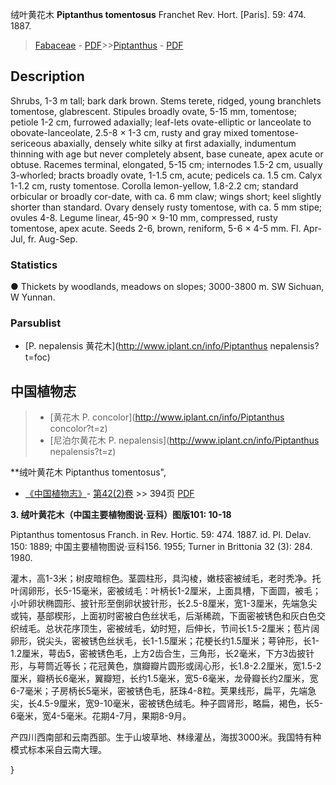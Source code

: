 绒叶黄花木 **Piptanthus tomentosus** Franchet Rev. Hort. [Paris]. 59: 474. 1887.

> [Fabaceae](http://www.iplant.cn/info/Fabaceae?t=foc) - [PDF](http://www.iplant.cn/foc/pdf/Fabaceae.pdf)>>[Piptanthus](http://www.iplant.cn/info/Piptanthus?t=foc) - [PDF](http://www.iplant.cn/foc/pdf/Piptanthus.pdf)

## Description

Shrubs, 1-3 m tall; bark dark brown. Stems terete, ridged, young branchlets tomentose, glabrescent. Stipules broadly ovate, 5-15 mm, tomentose; petiole 1-2 cm, furrowed adaxially; leaf-lets ovate-elliptic or lanceolate to obovate-lanceolate, 2.5-8 × 1-3 cm, rusty and gray mixed tomentose-sericeous abaxially, densely white silky at first adaxially, indumentum thinning with age but never completely absent, base cuneate, apex acute or obtuse. Racemes terminal, elongated, 5-15 cm; internodes 1.5-2 cm, usually 3-whorled; bracts broadly ovate, 1-1.5 cm, acute; pedicels ca. 1.5 cm. Calyx 1-1.2 cm, rusty tomentose. Corolla lemon-yellow, 1.8-2.2 cm; standard orbicular or broadly cor-date, with ca. 6 mm claw; wings short; keel slightly shorter than standard. Ovary densely rusty tomentose, with ca. 5 mm stipe; ovules 4-8. Legume linear, 45-90 × 9-10 mm, compressed, rusty tomentose, apex acute. Seeds 2-6, brown, reniform, 5-6 × 4-5 mm. Fl. Apr-Jul, fr. Aug-Sep.

### Statistics
● Thickets by woodlands, meadows on slopes; 3000-3800 m. SW Sichuan, W Yunnan.

### Parsublist

* [P.  nepalensis  黄花木](http://www.iplant.cn/info/Piptanthus nepalensis?t=foc)

## 中国植物志

> * [黄花木  P.  concolor](http://www.iplant.cn/info/Piptanthus concolor?t=z)
> * [尼泊尔黄花木  P.  nepalensis](http://www.iplant.cn/info/Piptanthus nepalensis?t=z)

**绒叶黄花木 Piptanthus tomentosus",

* [《中国植物志》](http://www.iplant.cn/frps)- [第42(2)卷](http://www.iplant.cn/frps/vol/42(2)) >> 394页 [PDF](http://www.iplant.cn/frps/pdf/42(2)/394.PDF)

**3. 绒叶黄花木（中国主要植物图说·豆科）图版101: 10-18**

Piptanthus tomentosus Franch. in Rev. Hortic. 59: 474. 1887. id. Pl. Delav. 150: 1889; 中国主要植物图说·豆科156. 1955; Turner in Brittonia 32 (3): 284. 1980.

灌木，高1-3米；树皮暗棕色。茎圆柱形，具沟棱，嫩枝密被绒毛，老时秃净。托叶阔卵形，长5-15毫米，密被绒毛：叶柄长1-2厘米，上面具槽，下面圆，被毛；小叶卵状椭圆形、披针形至倒卵状披针形，长2.5-8厘米，宽1-3厘米，先端急尖或钝，基部楔形，上面初时密被白色丝状毛，后渐稀疏，下面密被锈色和灰白色交织绒毛。总状花序顶生，密被绒毛，幼时短，后伸长，节间长1.5-2厘米；苞片阔卵形，锐尖头，密被锈色丝状毛，长1-1.5厘米；花梗长约1.5厘米；萼钟形，长1-1.2厘米，萼齿5，密被锈色毛，上方2齿合生，三角形，长2毫米，下方3齿披针形，与萼筒近等长；花冠黄色，旗瓣瓣片圆形或阔心形，长1.8-2.2厘米，宽1.5-2厘米，瓣柄长6毫米，翼瓣短，长约1.5毫米，宽5-6毫米，龙骨瓣长约2厘米，宽6-7毫米；子房柄长5毫米，密被锈色毛，胚珠4-8粒。荚果线形，扁平，先端急尖，长4.5-9厘米，宽9-10毫米，密被锈色绒毛。种子圆肾形，略扁，褐色，长5-6毫米，宽4-5毫米。花期4-7月，果期8-9月。

产四川西南部和云南西部。生于山坡草地、林缘灌丛，海拔3000米。我国特有种模式标本采自云南大理。

}